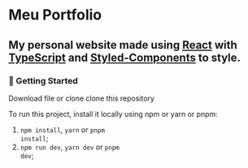 # Meu Portfolio
<h2>My personal website made using <a href="https://react.dev/" target="blank">React</a> with <a href="https://www.typescriptlang.org/" target="blank">TypeScript</a> and <a href="https://styled-components.com/" target="blank">Styled-Components</a> to style.</h2>

<h3>🚀 Getting Started</h3>

Download file or clone clone this repository

To run this project, install it locally using npm or yarn or pnpm:

1. <code>npm install</code>, <code>yarn</code> or <code>pnpm install</code>;
2. <code>npm run dev</code>, <code>yarn dev</code> or  <code>pnpm dev</code>;
